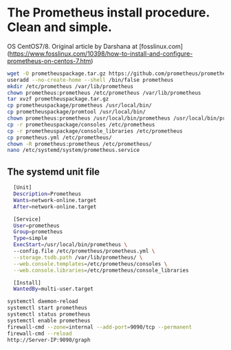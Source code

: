 # The Prometheus install procedure. Clean and simple.

OS CentOS7/8.
Original article by Darshana at [fosslinux.com] (https://www.fosslinux.com/10398/how-to-install-and-configure-prometheus-on-centos-7.htm)

```bash
wget -O prometheuspackage.tar.gz https://github.com/prometheus/prometheus/releases/download/v2.13.0/prometheus-2.13.0.linux-amd64.tar.gz
useradd --no-create-home --shell /bin/false prometheus
mkdir /etc/prometheus /var/lib/prometheus
chown prometheus:prometheus /etc/prometheus /var/lib/prometheus
tar xvzf prometheuspackage.tar.gz
cp prometheuspackage/prometheus /usr/local/bin/
cp prometheuspackage/promtool /usr/local/bin/
chown prometheus:prometheus /usr/local/bin/prometheus /usr/local/bin/promtool
cp -r prometheuspackage/consoles /etc/prometheus
cp -r prometheuspackage/console_libraries /etc/prometheus
cp prometheus.yml /etc/prometheus/
chown -R prometheus:prometheus /etc/prometheus/
nano /etc/systemd/system/prometheus.service
```
## The systemd unit file
```bash
  [Unit]
  Description=Prometheus
  Wants=network-online.target
  After=network-online.target

  [Service]
  User=prometheus
  Group=prometheus
  Type=simple
  ExecStart=/usr/local/bin/prometheus \
  --config.file /etc/prometheus/prometheus.yml \
  --storage.tsdb.path /var/lib/prometheus/ \
  --web.console.templates=/etc/prometheus/consoles \
  --web.console.libraries=/etc/prometheus/console_libraries

  [Install]
  WantedBy=multi-user.target
```

```bash
systemctl daemon-reload
systemctl start prometheus
systemctl status prometheus
systemctl enable prometheus
firewall-cmd --zone=internal --add-port=9090/tcp --permanent
firewall-cmd --reload
http://Server-IP:9090/graph
```
